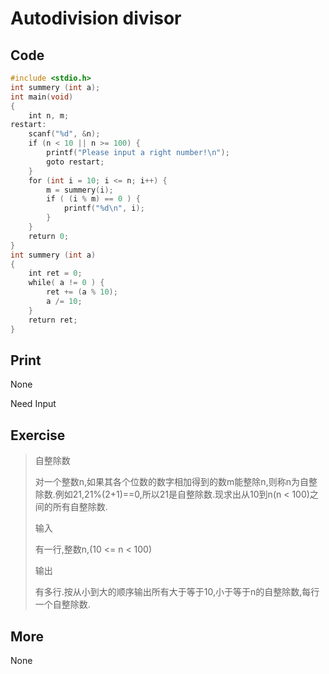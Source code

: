 # Autodivision divisor

## Code

```C
#include <stdio.h>
int summery (int a);
int main(void)
{
    int n, m;
restart:
    scanf("%d", &n);
    if (n < 10 || n >= 100) {
        printf("Please input a right number!\n");
        goto restart;
    }
    for (int i = 10; i <= n; i++) {
        m = summery(i);
        if ( (i % m) == 0 ) {
            printf("%d\n", i);
        }
    }
    return 0;
}
int summery (int a)
{
    int ret = 0;
    while( a != 0 ) {
        ret += (a % 10);
        a /= 10;
    }
    return ret;
}
```

## Print

None

Need Input

## Exercise

> 自整除数
>
> 对一个整数n,如果其各个位数的数字相加得到的数m能整除n,则称n为自整除数.例如21,21%(2+1)==0,所以21是自整除数.现求出从10到n(n < 100)之间的所有自整除数.
>
> 输入
>
> 有一行,整数n,(10 <= n < 100)
>
> 输出
>
> 有多行.按从小到大的顺序输出所有大于等于10,小于等于n的自整除数,每行一个自整除数.

## More

None

